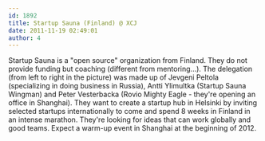 ```yaml
---
id: 1892
title: Startup Sauna (Finland) @ XCJ
date: 2011-11-19 02:49:01
author: 4
---
```


Startup Sauna is a "open source" organization from Finland. They do not provide funding but coaching (different from mentoring...). The delegation (from left to right in the picture) was made up of Jevgeni Peltola (specializing in doing business in Russia), Antti Ylimultka (Startup Sauna Wingman) and Peter Vesterbacka (Rovio Mighty Eagle - they're opening an office in Shanghai). They want to create a startup hub in Helsinki by inviting selected startups internationally to come and spend 8 weeks in Finland in an intense marathon. They're looking for ideas that can work globally and good teams. Expect a warm-up event in Shanghai at the beginning of 2012.
